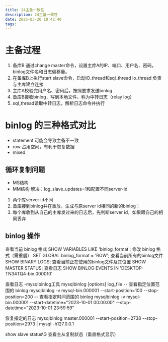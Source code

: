```yaml
---
title: 24主备一致性
description: 24主备一致性
date: 2025-03-20 10:42:40
tags:
---
```

# 主备过程
1. 备库B 通过change master命令，设置主库A的IP、端口、用户名、密码，binlog文件名和日志偏移量。
2. 在备库B上执行start slave命令，启动IO_thread和sql_thread
 io_thread 负责与主库建立连接
3. 主库A校验完用户名、密码后，按照要求发送binlog
4. 备库B接收binlog，写到本地文件，称为中转日志（relay log）
5. sql_thread读取中转日志，解析日志命令并执行

# binlog 的三种格式对比
- statement
可能会导致主备不一致
- row
占用空间，有利于恢复数据
- mixed 

## 循环复制问题
- MS结构
- MM结构
解决：log_slave_updates=1和配置不同server-id
1. 两个库server id不同
2. 备库接到binlog并在重放，生成与原server id相同的新的binlog；
3. 每个库收到从自己的主库发过来的日志后，先判断server id，如果跟自己的相同丢弃

## binlog 操作
查看当前 binlog 格式
SHOW VARIABLES LIKE 'binlog_format';
修改 binlog 格式（需重启）
SET GLOBAL binlog_format = 'ROW';
查看当前所有的binlog文件
SHOW BINARY LOGS;
查看当前正在使用的binlog文件及其位置
SHOW MASTER STATUS;
查看日志
SHOW BINLOG EVENTS IN 'DESKTOP-TN34TQ4-bin.000010'

查看日志 -mysqlbinlog工具
mysqlbinlog [options] log_file
-- 查看指定位置范围的 binlog
mysqlbinlog -v mysql-bin.000001 --start-position=100 --stop-position=200
-- 查看指定时间范围的 binlog
mysqlbinlog -v mysql-bin.000001 --start-datetime="2023-10-01 00:00:00" --stop-datetime="2023-10-01 23:59:59"

恢复指定的日志
mysqlbinlog master.000001 --start-position=2738 --stop-position=2973 | mysql -h127.0.0.1

show slave status\G 查看主从复制状态（垂直格式显示）
